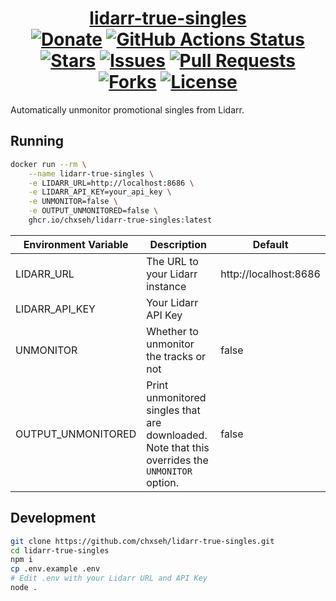 <div align="center">
<h1><a href="https://hub.docker.com/r/chxseh/lidarr-true-singles">lidarr-true-singles</a><br>
<a href="https://chse.dev/donate"><img alt="Donate" src="https://badges.chse.dev:/badge/Donate_To_This_Project-brightgreen"></a>
<a href="https://github.com/chxseh/lidarr-true-singles/actions/workflows/linter.yml"><img alt="GitHub Actions Status" src="https://github.com/chxseh/lidarr-true-singles/actions/workflows/linter.yml/badge.svg"></a>
<a href="https://github.com/chxseh/lidarr-true-singles/stargazers"><img alt="Stars" src="https://badges.chse.dev:/github/stars/chxseh/lidarr-true-singles"></a>
<a href="https://github.com/chxseh/lidarr-true-singles/issues"><img alt="Issues" src="https://badges.chse.dev:/github/issues/chxseh/lidarr-true-singles"></a>
<a href="https://github.com/chxseh/lidarr-true-singles/pulls"><img alt="Pull Requests" src="https://badges.chse.dev:/github/issues-pr/chxseh/lidarr-true-singles"></a>
<a href="https://github.com/chxseh/lidarr-true-singles/network"><img alt="Forks" src="https://badges.chse.dev:/github/forks/chxseh/lidarr-true-singles"></a>
<a href="https://github.com/chxseh/lidarr-true-singles/blob/main/LICENSE.md"><img alt="License" src="https://badges.chse.dev:/github/license/chxseh/lidarr-true-singles"></a>
</h1></div>

Automatically unmonitor promotional singles from Lidarr.

## Running
```bash
docker run --rm \
    --name lidarr-true-singles \
    -e LIDARR_URL=http://localhost:8686 \
    -e LIDARR_API_KEY=your_api_key \
    -e UNMONITOR=false \
    -e OUTPUT_UNMONITORED=false \
    ghcr.io/chxseh/lidarr-true-singles:latest
```

| Environment Variable | Description                                                                                     | Default               |
| -------------------- | ----------------------------------------------------------------------------------------------- | --------------------- |
| LIDARR_URL           | The URL to your Lidarr instance                                                                 | http://localhost:8686 |
| LIDARR_API_KEY       | Your Lidarr API Key                                                                             |                       |
| UNMONITOR            | Whether to unmonitor the tracks or not                                                          | false                 |
| OUTPUT_UNMONITORED   | Print unmonitored singles that are downloaded. Note that this overrides the `UNMONITOR` option. | false                 |

## Development
```bash
git clone https://github.com/chxseh/lidarr-true-singles.git
cd lidarr-true-singles
npm i
cp .env.example .env
# Edit .env with your Lidarr URL and API Key
node .
```
